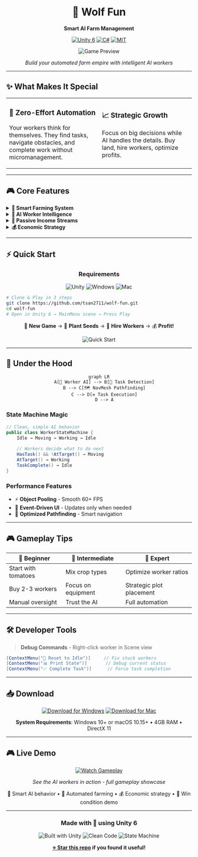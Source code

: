 <div align="center">

# 🐺 Wolf Fun

**Smart AI Farm Management**

[![Unity 6](https://img.shields.io/badge/Unity-6000.0.23f1-black?style=flat&logo=unity)](https://unity.com/)
[![C#](https://img.shields.io/badge/C%23-Latest-purple?style=flat&logo=csharp)](https://docs.microsoft.com/en-us/dotnet/csharp/)
[![MIT](https://img.shields.io/badge/License-MIT-green?style=flat)](LICENSE)

![Game Preview](path/to/game-preview.gif)

*Build your automated farm empire with intelligent AI workers*

</div>

---

## ✨ What Makes It Special

<table>
<tr>
<td width="50%">

### 🤖 **Zero-Effort Automation**
Your workers think for themselves. They find tasks, navigate obstacles, and complete work without micromanagement.

</td>
<td width="50%">

### 📈 **Strategic Growth** 
Focus on big decisions while AI handles the details. Buy land, hire workers, optimize profits.

</td>
</tr>
</table>

---

## 🎮 Core Features

<details>
<summary><strong>🌱 Smart Farming System</strong></summary>

- **3 Crop Types**: Tomatoes, Blueberries, Strawberries
- **Auto-Harvest**: Workers know when crops are ready
- **Growth Visualization**: Watch your farm come alive

![Farming System](path/to/farming-demo.gif)

</details>

<details>
<summary><strong>🧠 AI Worker Intelligence</strong></summary>

```
🔄 IDLE → 🚶 MOVING → ⚒️ WORKING → 🔄 IDLE
```

Workers autonomously:
- Find available tasks
- Navigate using Unity NavMesh
- Complete work efficiently
- Return to base when done

![AI Behavior](path/to/ai-demo.gif)

</details>

<details>
<summary><strong>🐄 Passive Income Streams</strong></summary>

- **Dairy Cows**: Milk production every few minutes
- **Set & Forget**: No manual management required
- **Scaling Profits**: More cows = more money

![Livestock](path/to/livestock-demo.gif)

</details>

<details>
<summary><strong>💰 Economic Strategy</strong></summary>

| Action | Cost | Benefit |
|--------|------|---------|
| Seeds | 50-100g | Crop production |
| Workers | 500g | Task automation |
| Equipment | 1000g+ | Efficiency boost |

**Win Condition**: Reach 1,000,000 gold! 🏆

![Economy](path/to/economy-demo.png)

</details>

---

## ⚡ Quick Start

<div align="center">

### Requirements
![Unity](https://img.shields.io/badge/Unity_6-000000?style=for-the-badge&logo=unity) ![Windows](https://img.shields.io/badge/Windows-0078D6?style=for-the-badge&logo=windows) ![Mac](https://img.shields.io/badge/macOS-000000?style=for-the-badge&logo=apple)

</div>

```bash
# Clone & Play in 3 steps
git clone https://github.com/tsan2711/wolf-fun.git
cd wolf-fun
# Open in Unity 6 → MainMenu scene → Press Play
```

<div align="center">

🎯 **New Game** → 🌱 **Plant Seeds** → 👷 **Hire Workers** → 💰 **Profit!**

![Quick Start](path/to/quickstart-demo.gif)

</div>

---

## 🔧 Under the Hood

<div align="center">

```mermaid
graph LR
    A[🤖 Worker AI] --> B[🎯 Task Detection]
    B --> C[🗺️ NavMesh Pathfinding]
    C --> D[⚒️ Task Execution]
    D --> A
```

</div>

### State Machine Magic

```csharp
// Clean, simple AI behavior
public class WorkerStateMachine {
    Idle → Moving → Working → Idle
    
    // Workers decide what to do next
    HasTask() && !AtTarget() → Moving
    AtTarget() → Working
    TaskComplete() → Idle
}
```

### Performance Features
- ⚡ **Object Pooling** - Smooth 60+ FPS
- 🎯 **Event-Driven UI** - Updates only when needed  
- 🧭 **Optimized Pathfinding** - Smart navigation

---

## 🎮 Gameplay Tips

<div align="center">

| 🥇 **Beginner** | 🥈 **Intermediate** | 🥉 **Expert** |
|----------------|-------------------|---------------|
| Start with tomatoes | Mix crop types | Optimize worker ratios |
| Buy 2-3 workers | Focus on equipment | Strategic plot placement |
| Manual oversight | Trust the AI | Full automation |

</div>

---

## 🛠️ Developer Tools

> **Debug Commands** - Right-click worker in Scene view

```csharp
[ContextMenu("🔄 Reset to Idle")]     // Fix stuck workers
[ContextMenu("📊 Print State")]       // Debug current status  
[ContextMenu("✅ Complete Task")]      // Force task completion
```

---

## 📥 Download

<div align="center">

[![Download for Windows](https://img.shields.io/badge/Download-Windows-blue?style=for-the-badge&logo=windows)](https://github.com/tsan2711/wolf-fun/releases/download/v1.0/tansang-wolf-fun-testing-windows-v1.0.zip)
[![Download for Mac](https://img.shields.io/badge/Download-macOS-black?style=for-the-badge&logo=apple)](https://github.com/tsan2711/wolf-fun/releases/download/v1.0/tansang-wolf-fun-tesing-macos-v1.0.zip)

**System Requirements**: Windows 10+ or macOS 10.15+ • 4GB RAM • DirectX 11

</div>

---

## 🎮 Live Demo

<div align="center">

[![Watch Gameplay](https://img.shields.io/badge/🎬_Watch-Gameplay_Video-red?style=for-the-badge&logo=youtube)](https://drive.google.com/drive/folders/1OUMY42eAKklgRxVm_3R91rIgHGCRSlS5?usp=sharing)

*See the AI workers in action - full gameplay showcase*

🤖 Smart AI behavior • 🌱 Automated farming • 💰 Economic strategy • 🎯 Win condition demo

</div>

---

<div align="center">

### Made with 💜 using Unity 6

![Built with Unity](https://img.shields.io/badge/Built_with-Unity_6-black?style=for-the-badge&logo=unity)
![Clean Code](https://img.shields.io/badge/Clean-Architecture-blue?style=for-the-badge)
![State Machine](https://img.shields.io/badge/AI-State_Machine-green?style=for-the-badge)

**[⭐ Star this repo](https://github.com/tsan2711/wolf-fun) if you found it useful!**

</div>
